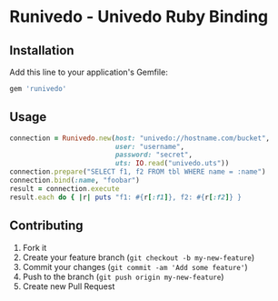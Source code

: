 # Runivedo - Univedo Ruby Binding 

## Installation

Add this line to your application's Gemfile:

```ruby
gem 'runivedo'
```

## Usage

```ruby
connection = Runivedo.new(host: "univedo://hostname.com/bucket",
                          user: "username",
                          password: "secret",
                          uts: IO.read("univedo.uts"))
connection.prepare("SELECT f1, f2 FROM tbl WHERE name = :name")
connection.bind(:name, "foobar")
result = connection.execute
result.each do { |r| puts "f1: #{r[:f1]}, f2: #{r[:f2]} }
```

## Contributing

1. Fork it
2. Create your feature branch (`git checkout -b my-new-feature`)
3. Commit your changes (`git commit -am 'Add some feature'`)
4. Push to the branch (`git push origin my-new-feature`)
5. Create new Pull Request
